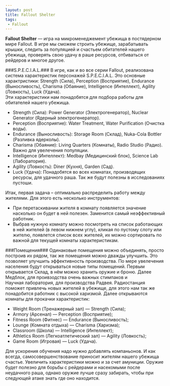 ```yaml
---
layout: post
title: Fallout Shelter
tags: 
 - Fallout
---
```


**Fallout Shelter** &mdash; игра на микроменеджемент убежища в постядерном мире Fallout. 
В игре мы сможем строить убежище, зарабатывать крышки, следить за популяцией и счастьем обитателей нашего убежища, 
проверять свою удачу в раше ресурсов, отбиваться от рейдеров и многое другое. 

###S.P.E.C.I.A.L.###
В игре, как и во все серии Fallout, реализована система характеристик персонажей S.P.E.C.I.A.L. 
Это основные характристики:
Strength (Сила),
Perception (Восприятие),
Endurance (Выносливость),
Charisma (Обаяние),
Intelligence (Интеллект),
Agility (Ловкость),
Luck (Удача).  
Эти характеристики нам понадобятся для подбора работы для обитателей нашего убежища.

* Strength (Сила): Power Generator (Электрогенератор), Nuclear Generator (Ядерный электрогенератор).
* Perception (Восприятие): Water Treatment, Water Purification (Очистка воды).
* Endurance (Выносливость): Storage Room (Склад), Nuka-Cola Bottler (Разливка ядерколы).
* Charisma (Обаяние): Living Quarters (Комнаты), Radio Studio (Радио). Важно для увелечения популяции.
* Intelligence (Интеллект): Medbay (Медицинский блок), Science Lab (Лаборатория).
* Agility (Ловкость): Diner (Кухня), Garden (Сад).
* Luck (Удача): Понадобятся во всех комнатах, производящих ресурсы, для удачного раша. Так же будут полезны в 
исследованиях пустоши. 

Итак, первая задача &ndash; оптимально распределить работу между жителями. Для этого есть несколько инструментов: 

* При перетаскивании жителя в комнату появляется значение насколько он будет в ней полезен. Заменится самый 
неэффективный работник.
* Выбрав нужную комнату можно посмотреть на список работающих в ней жителей (в левом нижнем углу), кликая по пустому 
слоту или жителю, появлется список всех жителей, их можно сортировать по важной для текущей комнаты характеристикам.   

###Помещения###
Одинаковые помещения можно объединять, просто построив их рядом, так же помещения можно дважды улучшить. Это позволяет 
улучшить эффективность производства. По мере увелечения населения будут открываться новые типы помещений. 
Первым открывается Склад, в нём можно хранить оружие и броню. Далее Медблок, для проивзодства очень важных стимпаков и  
Научная лаборатория, для производства Радвея. Радиостанция поможет привлечь новых жителей в убежище, для этого нам так же
понадобится работник с высокой харизмой. Далее открываются комнаты для прокачки характеристик: 

* Weight Room (Тренажерный зал) &mdash; Strength (Сила); 
* Armory (Арсенал) &mdash; Perception (Восприятие);  
* Fitness Room (Фитнес) &mdash; Endurance (Выносливость); 
* Lounge (Комната отдыха) &mdash; Charisma (Харизма); 
* Classroom (Школа) &mdash; Intelligence (Интеллект); 
* Athletics Room (Легкоатлетический зал) &mdash; Agility (Ловкость); 
* Game Room (Игровая) &mdash; Luck (Удача).
 
Для ускорения обучения надо нужно добавлять компаньонов. И как всегда, самосовершенствование приносит жителям нашего 
убежища счастье. Увеличить характеристики можно и за счет амуниции. Оружие будет полезно для борьбы с рейдерами и 
насекомыми после неудачного раша, однако оружие лучше сразу забирать, чтобы при следующей атаке знать где оно находится.
     
